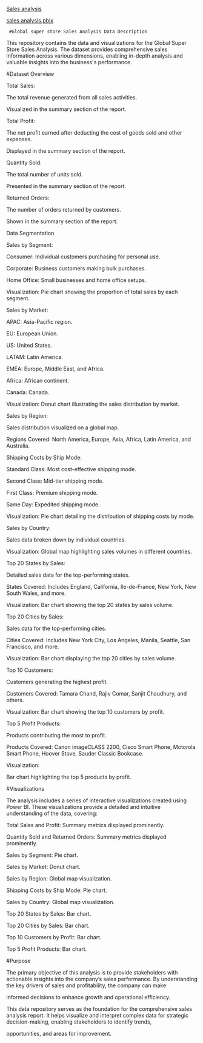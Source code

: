 
[Sales analysis](https://drive.google.com/file/d/1-wuk0PVado5uMyq6hsWTIGd2-NCNDwWO/view?usp=drive_link) 

[sales analysis.pbix](https://drive.google.com/file/d/17e1SihV3Mj2S-tJcyCYj8v4zVylBi_eb/view?usp=drive_link)

    
     #Global super store Sales Analysis Data Description

     
This repository contains the data and visualizations for the Global Super Store Sales Analysis. The dataset provides comprehensive sales information across various dimensions, enabling in-depth analysis and 
valuable insights into the business's performance.

#Dataset Overview

Total Sales:

The total revenue generated from all sales activities.

Visualized in the summary section of the report.

Total Profit:

The net profit earned after deducting the cost of goods sold and other expenses.

Displayed in the summary section of the report.

Quantity Sold:

The total number of units sold.

Presented in the summary section of the report.

Returned Orders:

The number of orders returned by customers.

Shown in the summary section of the report.

Data Segmentation

Sales by Segment:

Consumer: Individual customers purchasing for personal use.

Corporate: Business customers making bulk purchases.

Home Office: Small businesses and home office setups.

Visualization: Pie chart showing the proportion of total sales by each segment.

Sales by Market:

APAC: Asia-Pacific region.

EU: European Union.

US: United States.

LATAM: Latin America.

EMEA: Europe, Middle East, and Africa.

Africa: African continent.

Canada: Canada.

Visualization: Donut chart illustrating the sales distribution by market.

Sales by Region:

Sales distribution visualized on a global map.

Regions Covered: North America, Europe, Asia, Africa, Latin America, and Australia.

Shipping Costs by Ship Mode:

Standard Class: Most cost-effective shipping mode.

Second Class: Mid-tier shipping mode.

First Class: Premium shipping mode.

Same Day: Expedited shipping mode.

Visualization: Pie chart detailing the distribution of shipping costs by mode.

Sales by Country:

Sales data broken down by individual countries.

Visualization: Global map highlighting sales volumes in different countries.

Top 20 States by Sales:

Detailed sales data for the top-performing states.

States Covered: Includes England, California, Ile-de-France, New York, New South Wales, and more.

Visualization: Bar chart showing the top 20 states by sales volume.

Top 20 Cities by Sales:

Sales data for the top-performing cities.

Cities Covered: Includes New York City, Los Angeles, Manila, Seattle, San Francisco, and more.

Visualization: Bar chart displaying the top 20 cities by sales volume.

Top 10 Customers:

Customers generating the highest profit.

Customers Covered: Tamara Chand, Rajiv Comar, Sanjit Chaudhury, and others.

Visualization: Bar chart showing the top 10 customers by profit.

Top 5 Profit Products:

Products contributing the most to profit.

Products Covered: Canon imageCLASS 2200, Cisco Smart Phone, Motorola Smart Phone, Hoover Stove, Sauder Classic Bookcase.

Visualization: 

Bar chart highlighting the top 5 products by profit.


#Visualizations


The analysis includes a series of interactive visualizations created using Power BI. These visualizations provide a detailed and intuitive understanding of the data, covering:

Total Sales and Profit: Summary metrics displayed prominently.

Quantity Sold and Returned Orders: Summary metrics displayed prominently.

Sales by Segment: Pie chart.

Sales by Market: Donut chart.

Sales by Region: Global map visualization.

Shipping Costs by Ship Mode: Pie chart.

Sales by Country: Global map visualization.

Top 20 States by Sales: Bar chart.

Top 20 Cities by Sales: Bar chart.

Top 10 Customers by Profit: Bar chart.

Top 5 Profit Products: Bar chart.


#Purpose


The primary objective of this analysis is to provide stakeholders with actionable insights into the company’s sales performance. By understanding the key drivers of sales and profitability, the company can make 

informed decisions to enhance growth and operational efficiency.


This data repository serves as the foundation for the comprehensive sales analysis report. It helps visualize and interpret complex data for strategic decision-making, enabling stakeholders to identify trends, 

opportunities, and areas for improvement.


